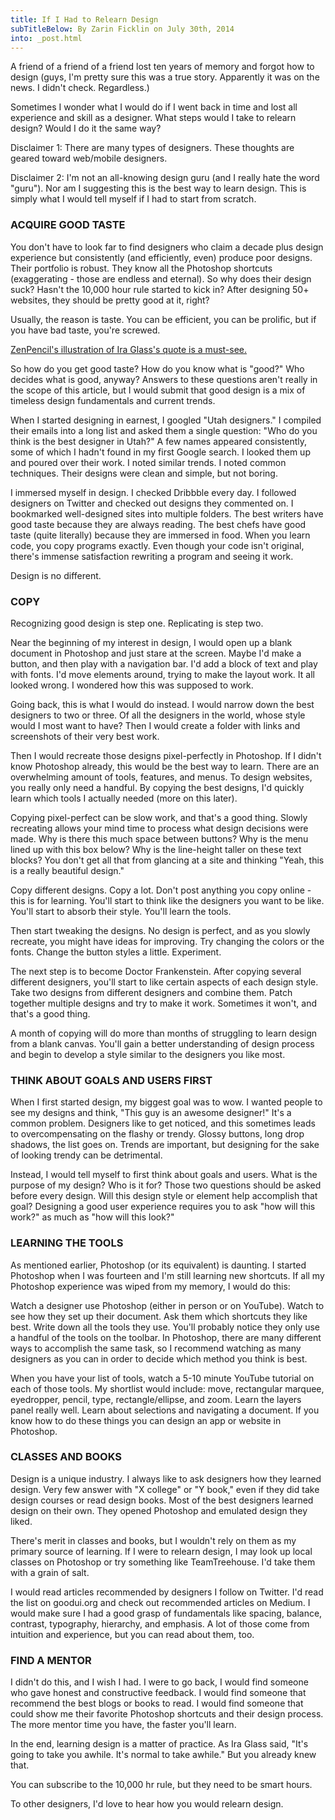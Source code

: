 ```yaml
---
title: If I Had to Relearn Design
subTitleBelow: By Zarin Ficklin on July 30th, 2014
into: _post.html
---
```

A friend of a friend of a friend lost ten years of memory and forgot how to design (guys, I'm pretty sure this was a true story. Apparently it was on the news. I didn't check. Regardless.)

Sometimes I wonder what I would do if I went back in time and lost all experience and skill as a designer. What steps would I take to relearn design? Would I do it the same way?

Disclaimer 1: There are many types of designers. These thoughts are geared toward web/mobile designers.

Disclaimer 2: I'm not an all-knowing design guru (and I really hate the word "guru"). Nor am I suggesting this is the best way to learn design. This is simply what I would tell myself if I had to start from scratch.

### ACQUIRE GOOD TASTE

You don't have to look far to find designers who claim a decade plus design experience but consistently (and efficiently, even) produce poor designs. Their portfolio is robust. They know all the Photoshop shortcuts (exaggerating - those are endless and eternal). So why does their design suck? Hasn't the 10,000 hour rule started to kick in? After designing 50+ websites, they should be pretty good at it, right?

Usually, the reason is taste. You can be efficient, you can be prolific, but if you have bad taste, you're screwed.

[ZenPencil's illustration of Ira Glass's quote is a must-see.](http://zenpencils.com/comic/90-ira-glass-advice-for-beginners)

So how do you get good taste? How do you know what is "good?" Who decides what is good, anyway? Answers to these questions aren't really in the scope of this article, but I would submit that good design is a mix of timeless design fundamentals and current trends.

When I started designing in earnest, I googled "Utah designers." I compiled their emails into a long list and asked them a single question: "Who do you think is the best designer in Utah?" A few names appeared consistently, some of which I hadn't found in my first Google search. I looked them up and poured over their work. I noted similar trends. I noted common techniques. Their designs were clean and simple, but not boring.

I immersed myself in design. I checked Dribbble every day. I followed designers on Twitter and checked out designs they commented on. I bookmarked well-designed sites into multiple folders. The best writers have good taste because they are always reading. The best chefs have good taste (quite literally) because they are immersed in food. When you learn code, you copy programs exactly. Even though your code isn't original, there's immense satisfaction rewriting a program and seeing it work.

Design is no different.

### COPY

Recognizing good design is step one. Replicating is step two.

Near the beginning of my interest in design, I would open up a blank document in Photoshop and just stare at the screen. Maybe I'd make a button, and then play with a navigation bar. I'd add a block of text and play with fonts. I'd move elements around, trying to make the layout work. It all looked wrong. I wondered how this was supposed to work.

Going back, this is what I would do instead. I would narrow down the best designers to two or three. Of all the designers in the world, whose style would I most want to have? Then I would create a folder with links and screenshots of their very best work.

Then I would recreate those designs pixel-perfectly in Photoshop. If I didn't know Photoshop already, this would be the best way to learn. There are an overwhelming amount of tools, features, and menus. To design websites, you really only need a handful. By copying the best designs, I'd quickly learn which tools I actually needed (more on this later).

Copying pixel-perfect can be slow work, and that's a good thing. Slowly recreating allows your mind time to process what design decisions were made. Why is there this much space between buttons? Why is the menu lined up with this box below? Why is the line-height taller on these text blocks? You don't get all that from glancing at a site and thinking "Yeah, this is a really beautiful design."

Copy different designs. Copy a lot. Don't post anything you copy online - this is for learning. You'll start to think like the designers you want to be like. You'll start to absorb their style. You'll learn the tools.

Then start tweaking the designs. No design is perfect, and as you slowly recreate, you might have ideas for improving. Try changing the colors or the fonts. Change the button styles a little. Experiment.

The next step is to become Doctor Frankenstein. After copying several different designers, you'll start to like certain aspects of each design style. Take two designs from different designers and combine them. Patch together multiple designs and try to make it work. Sometimes it won't, and that's a good thing.

A month of copying will do more than months of struggling to learn design from a blank canvas. You'll gain a better understanding of design process and begin to develop a style similar to the designers you like most.

### THINK ABOUT GOALS AND USERS FIRST

When I first started design, my biggest goal was to wow. I wanted people to see my designs and think, "This guy is an awesome designer!" It's a common problem. Designers like to get noticed, and this sometimes leads to overcompensating on the flashy or trendy. Glossy buttons, long drop shadows, the list goes on. Trends are important, but designing for the sake of looking trendy can be detrimental.

Instead, I would tell myself to first think about goals and users. What is the purpose of my design? Who is it for? Those two questions should be asked before every design. Will this design style or element help accomplish that goal? Designing a good user experience requires you to ask "how will this work?" as much as "how will this look?"

### LEARNING THE TOOLS

As mentioned earlier, Photoshop (or its equivalent) is daunting. I started Photoshop when I was fourteen and I'm still learning new shortcuts. If all my Photoshop experience was wiped from my memory, I would do this:

Watch a designer use Photoshop (either in person or on YouTube). Watch to see how they set up their document. Ask them which shortcuts they like best. Write down all the tools they use. You'll probably notice they only use a handful of the tools on the toolbar. In Photoshop, there are many different ways to accomplish the same task, so I recommend watching as many designers as you can in order to decide which method you think is best.

When you have your list of tools, watch a 5-10 minute YouTube tutorial on each of those tools. My shortlist would include: move, rectangular marquee, eyedropper, pencil, type, rectangle/ellipse, and zoom. Learn the layers panel really well. Learn about selections and navigating a document. If you know how to do these things you can design an app or website in Photoshop.

### CLASSES AND BOOKS

Design is a unique industry. I always like to ask designers how they learned design. Very few answer with "X college" or "Y book," even if they did take design courses or read design books. Most of the best designers learned design on their own. They opened Photoshop and emulated design they liked.

There's merit in classes and books, but I wouldn't rely on them as my primary source of learning. If I were to relearn design, I may look up local classes on Photoshop or try something like TeamTreehouse. I'd take them with a grain of salt.

I would read articles recommended by designers I follow on Twitter. I'd read the list on goodui.org and check out recommended articles on Medium. I would make sure I had a good grasp of fundamentals like spacing, balance, contrast, typography, hierarchy, and emphasis. A lot of those come from intuition and experience, but you can read about them, too.

### FIND A MENTOR

I didn't do this, and I wish I had. I were to go back, I would find someone who gave honest and constructive feedback. I would find someone that recommend the best blogs or books to read. I would find someone that could show me their favorite Photoshop shortcuts and their design process. The more mentor time you have, the faster you'll learn.

In the end, learning design is a matter of practice. As Ira Glass said, "It's going to take you awhile. It's normal to take awhile." But you already knew that.

You can subscribe to the 10,000 hr rule, but they need to be smart hours.

To other designers, I'd love to hear how you would relearn design.
